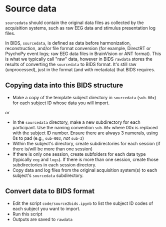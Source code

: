 # Source data

`sourcedata` should contain the original data files as collected by the acquisition systems, such as raw EEG data and stimulus presentation log files.

In BIDS, `sourcedata`, is defined as data before harmonization, reconstruction, and/or file format conversion (for example, DirectRT or PsychoPy event logs; raw EEG data files in BrainVision or ANT format). This is what we typically call "raw" data, however in BIDS `rawdata` stores the results of converting the `sourcedata` to BIDS format. It's still raw (unprocessed), just in the format (and with metadata) that BIDS requires.

## Copying data into this BIDS structure
- Make a copy of the template subject directory in `sourcedata` (`sub-00x`) for each subject ID whose data you will import.

*or*

- In the `sourcedata` directory, make a new subdirectory for each participant. Use the naming convention `sub-00x` where 00x is replaced with the subject ID number. Ensure there are always 3 numerals, using 0s to pad (e.g., `sub-003`, *not* `sub-3`)
- Within the subject's directory, create subdirectories for each session (if there is/will be more than one session)
- If there is only one session, create subfolders for each data type (typically `eeg` and `logs`). If there is more than one session, create those subdirectories in each session directory.
- Copy data and log files from the original acquisition system(s) to each subject's `sourcedata` subdirectory.

## Convert data to BIDS format
- Edit the script `code/source2bids.ipynb` to list the subject ID codes of each subject you want to import.
- Run this script
- Outputs are saved to `rawdata`
